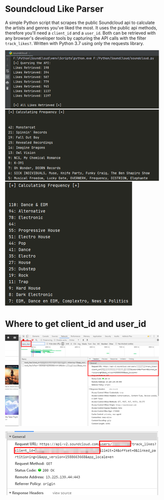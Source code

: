 # Soundcloud Like Parser

A simple Python script that scrapes the public Soundcloud api to calculate the artists and genres you've liked the most. 
It uses the public api methods, therefore you'll need a `client_id` and a `user_id`. Both can be retrieved with any browser's developer tools by capturing the API calls with the filter `track_likes?`. Written with Python 3.7 using only the requests library.

![dev tools](https://raw.githubusercontent.com/NoSecurityBlog/Soundcloud-Like-Parser/master/img/likes.png)
![dev tools](https://raw.githubusercontent.com/NoSecurityBlog/Soundcloud-Like-Parser/master/img/artists.png)
![dev tools](https://raw.githubusercontent.com/NoSecurityBlog/Soundcloud-Like-Parser/master/img/genres.png)

# Where to get client_id and user_id
![dev tools](https://raw.githubusercontent.com/NoSecurityBlog/Soundcloud-Like-Parser/master/img/devtools.png)

![closeup](https://raw.githubusercontent.com/NoSecurityBlog/Soundcloud-Like-Parser/master/img/closeup.png)
